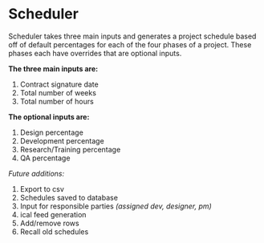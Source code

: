 # Scheduler

Scheduler takes three main inputs and generates a project schedule based off of default percentages for each of the four phases of a project. These phases each have overrides that are optional inputs.  

**The three main inputs are:**

1. Contract signature date
2. Total number of weeks 
3. Total number of hours

**The optional inputs are:** 

1. Design percentage
2. Development percentage
3. Research/Training percentage
4. QA percentage

*Future additions:*

1. Export to csv 
2. Schedules saved to database
3. Input for responsible parties *(assigned dev, designer, pm)*
4. ical feed generation
5. Add/remove rows
6. Recall old schedules
